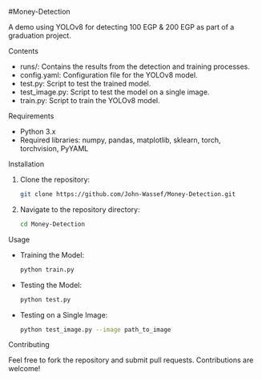 
#Money-Detection

A demo using YOLOv8 for detecting 100 EGP & 200 EGP as part of a graduation project.

Contents

- runs/: Contains the results from the detection and training processes.
- config.yaml: Configuration file for the YOLOv8 model.
- test.py: Script to test the trained model.
- test_image.py: Script to test the model on a single image.
- train.py: Script to train the YOLOv8 model.

Requirements

- Python 3.x
- Required libraries: numpy, pandas, matplotlib, sklearn, torch, torchvision, PyYAML

Installation

1. Clone the repository:
    ```bash
    git clone https://github.com/John-Wassef/Money-Detection.git
    ```
2. Navigate to the repository directory:
    ```bash
    cd Money-Detection
    ```
Usage

- Training the Model:
    ```bash
    python train.py
    ```
- Testing the Model:
    ```bash
    python test.py
    ```
- Testing on a Single Image:
    ```bash
    python test_image.py --image path_to_image
    ```

Contributing

Feel free to fork the repository and submit pull requests. Contributions are welcome!
